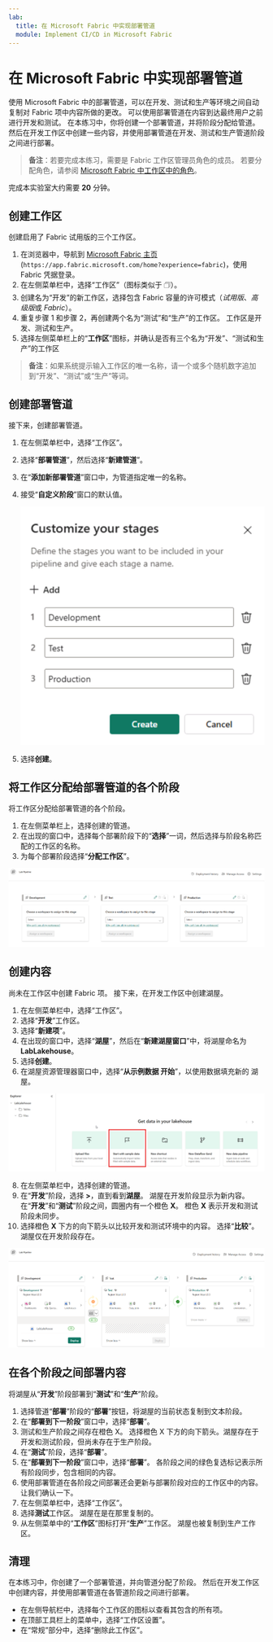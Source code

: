 ```yaml
---
lab:
  title: 在 Microsoft Fabric 中实现部署管道
  module: Implement CI/CD in Microsoft Fabric
---
```


# 在 Microsoft Fabric 中实现部署管道

使用 Microsoft Fabric 中的部署管道，可以在开发、测试和生产等环境之间自动复制对 Fabric 项中内容所做的更改。 可以使用部署管道在内容到达最终用户之前进行开发和测试。 在本练习中，你将创建一个部署管道，并将阶段分配给管道。 然后在开发工作区中创建一些内容，并使用部署管道在开发、测试和生产管道阶段之间进行部署。

> **备注**：若要完成本练习，需要是 Fabric 工作区管理员角色的成员。 若要分配角色，请参阅 [Microsoft Fabric 中工作区中的角色](https://learn.microsoft.com/en-us/fabric/get-started/roles-workspaces)。

完成本实验室大约需要 **20** 分钟。

## 创建工作区

创建启用了 Fabric 试用版的三个工作区。

1. 在浏览器中，导航到 [Microsoft Fabric 主页](https://app.fabric.microsoft.com/home?experience=fabric) (`https://app.fabric.microsoft.com/home?experience=fabric`)，使用 Fabric 凭据登录。
2. 在左侧菜单栏中，选择“工作区”（图标类似于 &#128455;）。
3. 创建名为“开发”的新工作区，选择包含 Fabric 容量的许可模式（*试用版*、*高级版*或 *Fabric*）。
4. 重复步骤 1 和步骤 2，再创建两个名为“测试”和“生产”的工作区。 工作区是开发、测试和生产。
5. 选择左侧菜单栏上的“**工作区**”图标，并确认是否有三个名为“开发”、“测试和生产”的工作区

> **备注**：如果系统提示输入工作区的唯一名称，请一个或多个随机数字追加到“开发”、“测试”或“生产”等词。

## 创建部署管道

接下来，创建部署管道。

1. 在左侧菜单栏中，选择“工作区”。
2. 选择“**部署管道**”，然后选择“**新建管道**”。
3. 在“**添加新部署管道**”窗口中，为管道指定唯一的名称。
4. 接受“**自定义阶段**”窗口的默认值。  

   ![管道阶段的屏幕截图。](./Images/customize-stages.png)

5. 选择**创建**。

## 将工作区分配给部署管道的各个阶段

将工作区分配给部署管道的各个阶段。

1. 在左侧菜单栏上，选择创建的管道。 
2. 在出现的窗口中，选择每个部署阶段下的“**选择**”一词，然后选择与阶段名称匹配的工作区的名称。
3. 为每个部署阶段选择“**分配工作区**”。

  ![部署管道的屏幕截图。](./Images/deployment-pipeline.png)

## 创建内容

尚未在工作区中创建 Fabric 项。 接下来，在开发工作区中创建湖屋。

1. 在左侧菜单栏中，选择“工作区”。
2. 选择“**开发**”工作区。
3. 选择“**新建项**”。
4. 在出现的窗口中，选择“**湖屋**”，然后在“**新建湖屋窗口**”中，将湖屋命名为 **LabLakehouse**。
5. 选择**创建**。
6. 在湖屋资源管理器窗口中，选择“**从示例数据 开始**”，以使用数据填充新的 湖屋。

  ![湖屋资源管理器的屏幕截图。](./Images/lakehouse-explorer.png)

8. 在左侧菜单栏中，选择创建的管道。
9. 在“**开发**”阶段，选择 **>**，直到看到**湖屋**。 湖屋在开发阶段显示为新内容。 在“**开发**”和“**测试**”阶段之间，圆圈内有一个橙色 **X**。 橙色 **X** 表示开发和测试阶段未同步。
10. 选择橙色 **X** 下方的向下箭头以比较开发和测试环境中的内容。 选择“**比较**”。湖屋仅在开发阶段存在。  

  ![部署管道的屏幕截图，其中显示各阶段之间的内容不匹配。](./Images/lab-pipeline-compare.png)

## 在各个阶段之间部署内容

将湖屋从“**开发**”阶段部署到“**测试**”和“**生产**”阶段。
1. 选择管道“**部署**”阶段的“**部署**”按钮，将湖屋的当前状态复制到文本阶段。 
2. 在“**部署到下一阶段**”窗口中，选择“**部署**”。
3. 测试和生产阶段之间存在橙色 X。 选择橙色 X 下方的向下箭头。湖屋存在于开发和测试阶段，但尚未存在于生产阶段。
4. 在“**测试**”阶段，选择“**部署**”。
5. 在“**部署到下一阶段**”窗口中，选择“**部署**”。 各阶段之间的绿色复选标记表示所有阶段同步，包含相同的内容。
6. 使用部署管道在各阶段之间部署还会更新与部署阶段对应的工作区中的内容。 让我们确认一下。
7. 在左侧菜单栏中，选择“工作区”。
8. 选择**测试**工作区。 湖屋在是在那里复制的。
9. 从左侧菜单中的“**工作区**”图标打开“**生产**”工作区。 湖屋也被复制到生产工作区。

## 清理

在本练习中，你创建了一个部署管道，并向管道分配了阶段。 然后在开发工作区中创建内容，并使用部署管道在各管道阶段之间进行部署。

- 在左侧导航栏中，选择每个工作区的图标以查看其包含的所有项。
- 在顶部工具栏上的菜单中，选择“工作区设置”。
- 在“常规”部分中，选择“删除此工作区”。
